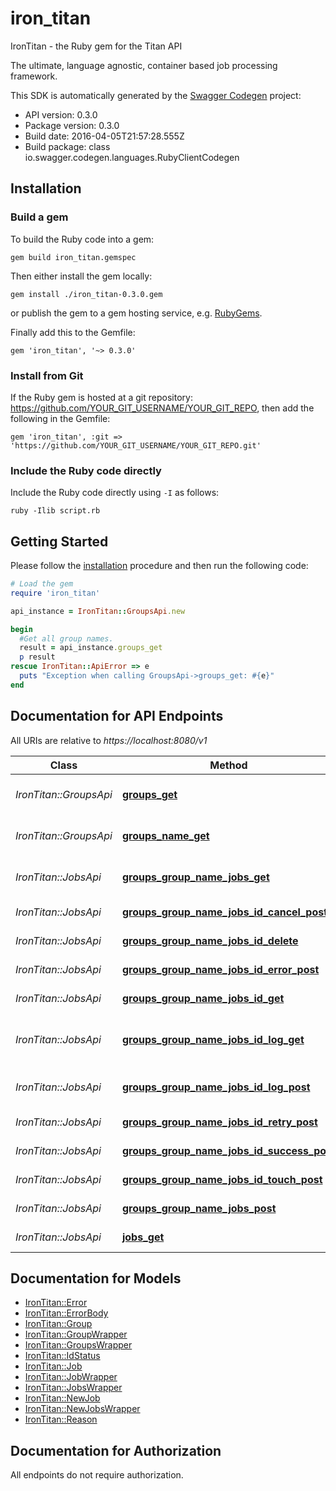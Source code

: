 # iron_titan

IronTitan - the Ruby gem for the Titan API

The ultimate, language agnostic, container based job processing framework.

This SDK is automatically generated by the [Swagger Codegen](https://github.com/swagger-api/swagger-codegen) project:

- API version: 0.3.0
- Package version: 0.3.0
- Build date: 2016-04-05T21:57:28.555Z
- Build package: class io.swagger.codegen.languages.RubyClientCodegen

## Installation

### Build a gem

To build the Ruby code into a gem:

```shell
gem build iron_titan.gemspec
```

Then either install the gem locally:

```shell
gem install ./iron_titan-0.3.0.gem
```

or publish the gem to a gem hosting service, e.g. [RubyGems](https://rubygems.org/).

Finally add this to the Gemfile:

    gem 'iron_titan', '~> 0.3.0'

### Install from Git

If the Ruby gem is hosted at a git repository: https://github.com/YOUR_GIT_USERNAME/YOUR_GIT_REPO, then add the following in the Gemfile:

    gem 'iron_titan', :git => 'https://github.com/YOUR_GIT_USERNAME/YOUR_GIT_REPO.git'

### Include the Ruby code directly

Include the Ruby code directly using `-I` as follows:

```shell
ruby -Ilib script.rb
```

## Getting Started

Please follow the [installation](#installation) procedure and then run the following code:
```ruby
# Load the gem
require 'iron_titan'

api_instance = IronTitan::GroupsApi.new

begin
  #Get all group names.
  result = api_instance.groups_get
  p result
rescue IronTitan::ApiError => e
  puts "Exception when calling GroupsApi->groups_get: #{e}"
end

```

## Documentation for API Endpoints

All URIs are relative to *https://localhost:8080/v1*

Class | Method | HTTP request | Description
------------ | ------------- | ------------- | -------------
*IronTitan::GroupsApi* | [**groups_get**](docs/GroupsApi.md#groups_get) | **GET** /groups | Get all group names.
*IronTitan::GroupsApi* | [**groups_name_get**](docs/GroupsApi.md#groups_name_get) | **GET** /groups/{name} | Get information for a group.
*IronTitan::JobsApi* | [**groups_group_name_jobs_get**](docs/JobsApi.md#groups_group_name_jobs_get) | **GET** /groups/{group_name}/jobs | Get job list by group name.
*IronTitan::JobsApi* | [**groups_group_name_jobs_id_cancel_post**](docs/JobsApi.md#groups_group_name_jobs_id_cancel_post) | **POST** /groups/{group_name}/jobs/{id}/cancel | Cancel a job.
*IronTitan::JobsApi* | [**groups_group_name_jobs_id_delete**](docs/JobsApi.md#groups_group_name_jobs_id_delete) | **DELETE** /groups/{group_name}/jobs/{id} | Delete the job.
*IronTitan::JobsApi* | [**groups_group_name_jobs_id_error_post**](docs/JobsApi.md#groups_group_name_jobs_id_error_post) | **POST** /groups/{group_name}/jobs/{id}/error | Mark job as failed.
*IronTitan::JobsApi* | [**groups_group_name_jobs_id_get**](docs/JobsApi.md#groups_group_name_jobs_id_get) | **GET** /groups/{group_name}/jobs/{id} | Gets job by id
*IronTitan::JobsApi* | [**groups_group_name_jobs_id_log_get**](docs/JobsApi.md#groups_group_name_jobs_id_log_get) | **GET** /groups/{group_name}/jobs/{id}/log | Get the log of a completed job.
*IronTitan::JobsApi* | [**groups_group_name_jobs_id_log_post**](docs/JobsApi.md#groups_group_name_jobs_id_log_post) | **POST** /groups/{group_name}/jobs/{id}/log | Send in a log for storage.
*IronTitan::JobsApi* | [**groups_group_name_jobs_id_retry_post**](docs/JobsApi.md#groups_group_name_jobs_id_retry_post) | **POST** /groups/{group_name}/jobs/{id}/retry | Retry a job.
*IronTitan::JobsApi* | [**groups_group_name_jobs_id_success_post**](docs/JobsApi.md#groups_group_name_jobs_id_success_post) | **POST** /groups/{group_name}/jobs/{id}/success | Mark job as succeeded.
*IronTitan::JobsApi* | [**groups_group_name_jobs_id_touch_post**](docs/JobsApi.md#groups_group_name_jobs_id_touch_post) | **POST** /groups/{group_name}/jobs/{id}/touch | Extend job timeout.
*IronTitan::JobsApi* | [**groups_group_name_jobs_post**](docs/JobsApi.md#groups_group_name_jobs_post) | **POST** /groups/{group_name}/jobs | Enqueue Job
*IronTitan::JobsApi* | [**jobs_get**](docs/JobsApi.md#jobs_get) | **GET** /jobs | Get next job.


## Documentation for Models

 - [IronTitan::Error](docs/Error.md)
 - [IronTitan::ErrorBody](docs/ErrorBody.md)
 - [IronTitan::Group](docs/Group.md)
 - [IronTitan::GroupWrapper](docs/GroupWrapper.md)
 - [IronTitan::GroupsWrapper](docs/GroupsWrapper.md)
 - [IronTitan::IdStatus](docs/IdStatus.md)
 - [IronTitan::Job](docs/Job.md)
 - [IronTitan::JobWrapper](docs/JobWrapper.md)
 - [IronTitan::JobsWrapper](docs/JobsWrapper.md)
 - [IronTitan::NewJob](docs/NewJob.md)
 - [IronTitan::NewJobsWrapper](docs/NewJobsWrapper.md)
 - [IronTitan::Reason](docs/Reason.md)


## Documentation for Authorization

 All endpoints do not require authorization.

